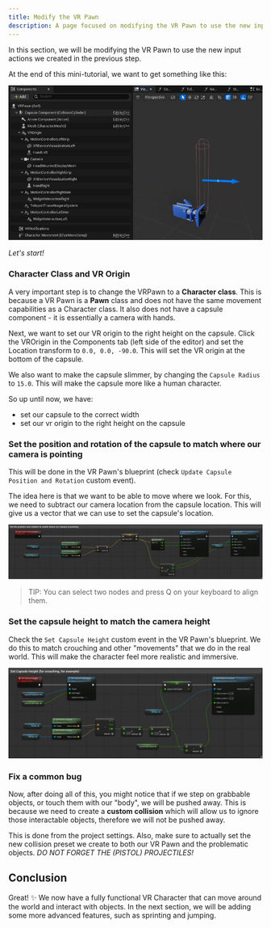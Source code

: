 ```yaml
---
title: Modify the VR Pawn
description: A page focused on modifying the VR Pawn to use the new input actions we created in the previous step.
---
```


In this section, we will be modifying the VR Pawn to use the new input actions we created in the previous step.

At the end of this mini-tutorial, we want to get something like this:

![VR Pawn](images/VRPawn.png)

*Let's start!*

### Character Class and VR Origin

A very important step is to change the VRPawn to a **Character class**. This is because a VR Pawn is a **Pawn** class and does not have the same movement capabilities as a Character class. It also does not have a capsule component - it is essentially a camera with hands.

Next, we want to set our VR origin to the right height on the capsule. Click the VROrigin in the Components tab (left side of the editor) and set the Location transform to `0.0, 0.0, -90.0`. This will set the VR origin at the bottom of the capsule.

We also want to make the capsule slimmer, by changing the `Capsule Radius` to `15.0`. This will make the capsule more like a human character.

So up until now, we have:

- set our capsule to the correct width
- set our vr origin to the right height on the capsule

### Set the position and rotation of the capsule to match where our camera is pointing

This will be done in the VR Pawn's blueprint (check `Update Capsule Position and Rotation` custom event).

The idea here is that we want to be able to move where we look. For this, we need to subtract our camera location from the capsule location. This will give us a vector that we can use to set the capsule's location.

![SetPosAndRotation](images/SetPosAndRotation.png)

> TIP: You can select two nodes and press Q on your keyboard to align them.

### Set the capsule height to match the camera height

Check the `Set Capsule Height` custom event in the VR Pawn's blueprint. We do this to match crouching and other "movements" that we do in the real world. This will make the character feel more realistic and immersive.

![SetCapsuleHeight](images/SetCapsuleHeight.png)

### Fix a common bug

Now, after doing all of this, you might notice that if we step on grabbable objects, or touch them with our "body", we will be pushed away. This is because we need to create a **custom collision** which will allow us to ignore those interactable objects, therefore we will not be pushed away.

This is done from the project settings. Also, make sure to actually set the new collision preset we create to both our VR Pawn and the problematic objects. *DO NOT FORGET THE (PISTOL) PROJECTILES!*

## Conclusion

Great! ✨ We now have a fully functional VR Character that can move around the world and interact with objects. In the next section, we will be adding some more advanced features, such as sprinting and jumping.
